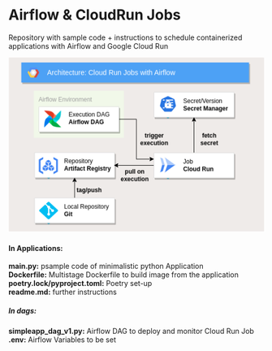 # Airflow & CloudRun Jobs

Repository with sample code + instructions to schedule containerized applications with Airflow and Google Cloud Run 

![Architecture](img/CloudRun.png "CloudRun & Airflow")

#### In Applications:  
**main.py:** psample code of minimalistic python Application  
**Dockerfile:** Multistage Dockerfile to build image from the application  
**poetry.lock/pyproject.toml:** Poetry set-up  
**readme.md:** further instructions  

##### In dags:
**simpleapp_dag_v1.py:** Airflow DAG to deploy and monitor Cloud Run Job
**.env:** Airflow Variables to be set

